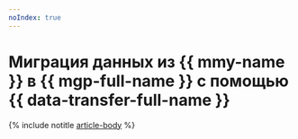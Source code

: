 ```yaml
---
noIndex: true
---
```


# Миграция данных из {{ mmy-name }} в {{ mgp-full-name }} с помощью {{ data-transfer-full-name }}

{% include notitle [article-body](../../_tutorials/dataplatform/mmy-to-mgp.md) %}

